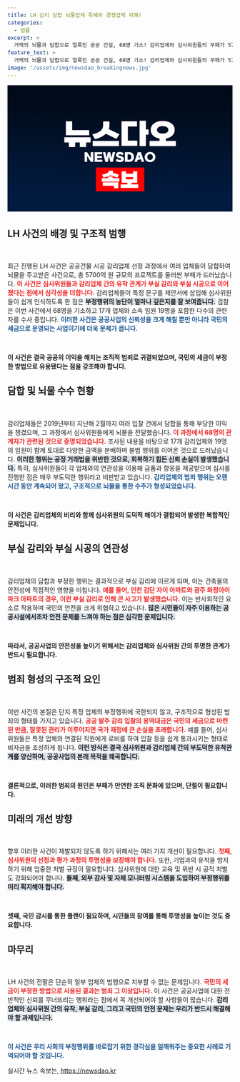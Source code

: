 ```yaml
---
title: LH 감리 담합 뇌물업체 특혜와 경쟁업체 피해!
categories:
  - 법률
excerpt: >
  거액의 뇌물과 담합으로 얼룩진 공공 건설, 68명 기소! 감리업체와 심사위원들의 부패가 5700억 원 규모 사업을 나눠먹으며 심각한 부실 시공을 초래했습니다. shocking한 수사가 밝혀낸 민낯을 확인해보세요!
feature_text: >
  거액의 뇌물과 담합으로 얼룩진 공공 건설, 68명 기소! 감리업체와 심사위원들의 부패가 5700억 원 규모 사업을 나눠먹으며 심각한 부실 시공을 초래했습니다. shocking한 수사가 밝혀낸 민낯을 확인해보세요!
image: '/assets/img/newsdao_breakingnews.jpg'
---
```


<p><img src="/assets/img/newsdao_breakingnews.jpg" alt="bookingtag 속보" /></p>

<h2 data-ke-size="size26">LH 사건의 배경 및 구조적 범행</h2>

<p data-ke-size="size16">&nbsp;</p>

<p>최근 진행된 LH 사건은 공공건물 시공 감리업체 선정 과정에서 여러 업체들이 담합하여 뇌물을 주고받은 사건으로, 총 5700억 원 규모의 프로젝트를 둘러싼 부패가 드러났습니다. <b><span style="color: #ee2323;">이 사건은 심사위원들과 감리업체 간의 유착 관계가 부실 감리와 부실 시공으로 이어졌다는 점에서 심각성을 더합니다.</span></b> 감리업체들이 특정 문구를 제안서에 삽입해 심사위원들이 쉽게 인식하도록 한 점은 <b><span style="background-color: #21538527;">부정행위의 농단이 얼마나 깊은지를 잘 보여줍니다.</span></b> 검찰은 이번 사건에서 68명을 기소하고 17개 업체와 소속 임원 19명을 포함한 다수의 관련자를 수사 중입니다. <b><span style="color: #1a5490;">이러한 사건은 공공사업의 신뢰성을 크게 해칠 뿐만 아니라 국민의 세금으로 운영되는 사업이기에 더욱 문제가 큽니다.</span></b></p>

<p data-ke-size="size16">&nbsp;</p>

<p><b>이 사건은 결국 공공의 이익을 해치는 조직적 범죄로 귀결되었으며, 국민의 세금이 부정한 방법으로 유용됐다는 점을 강조해야 합니다.</b> </p>

<h2 data-ke-size="size26">담합 및 뇌물 수수 현황</h2>

<p data-ke-size="size16">&nbsp;</p>

<p>감리업체들은 2019년부터 지난해 2월까지 여러 입찰 건에서 담합을 통해 부당한 이익을 챙겼으며, 그 과정에서 심사위원들에게 뇌물을 전달했습니다. <b><span style="color: #ee2323;">이 과정에서 68명의 관계자가 관련된 것으로 증명되었습니다.</span></b> 조사된 내용을 바탕으로 17개 감리업체와 19명의 임원이 함께 토대로 다양한 금액을 분배하며 불법 행위를 이어온 것으로 드러났습니다. <b><span style="background-color: #21538527;">이러한 행위는 공정 거래법을 위반한 것으로, 회복하기 힘든 신뢰 손실이 발생했습니다.</span></b> 특히, 심사위원들이 각 업체와의 연관성을 이용해 금품과 향응을 제공받으며 심사를 진행한 점은 매우 부도덕한 행위라고 비판받고 있습니다. <b><span style="color: #1a5490;">감리업체의 범죄 행위는 오랜 시간 동안 계속되어 왔고, 구조적으로 뇌물을 통한 수주가 형성되었습니다.</span></b></p>

<p data-ke-size="size16">&nbsp;</p>

<p><b>이 사건은 감리업체의 비리와 함께 심사위원의 도덕적 해이가 결합되어 발생한 복합적인 문제입니다.</b> </p>

<h2 data-ke-size="size26">부실 감리와 부실 시공의 연관성</h2>

<p data-ke-size="size16">&nbsp;</p>

<p>감리업체의 담합과 부정한 행위는 결과적으로 부실 감리에 이르게 되며, 이는 건축물의 안전성에 직접적인 영향을 미칩니다. <b><span style="color: #ee2323;">예를 들어, 인천 검단 자이 아파트와 광주 화정아이파크 아파트의 경우, 이런 부실 감리로 인해 큰 사고가 발생했습니다.</span></b> 이는 반사회적인 요소로 작용하며 국민의 안전을 크게 위협하고 있습니다. <b><span style="background-color: #21538527;">많은 시민들이 자주 이용하는 공공시설에서조차 안전 문제를 느껴야 하는 점은 심각한 문제입니다.</span></b> </p>

<p data-ke-size="size16">&nbsp;</p>

<p><b>따라서, 공공사업의 안전성을 높이기 위해서는 감리업체와 심사위원 간의 투명한 관계가 반드시 필요합니다.</b> </p>

<h2 data-ke-size="size26">범죄 형성의 구조적 요인</h2>

<p data-ke-size="size16">&nbsp;</p>

<p>이번 사건의 본질은 단지 특정 업체의 부정행위에 국한되지 않고, 구조적으로 형성된 범죄의 형태를 가지고 있습니다. <b><span style="color: #ee2323;">공공 발주 감리 입찰의 용역대금은 국민의 세금으로 마련된 만큼, 잘못된 관리가 이루어지면 국가 재정에 큰 손실을 초래합니다.</span></b> 예를 들어, 심사위원들은 특정 업체와 연결된 직원에게 로비를 하여 입찰 등을 쉽게 통과시키는 형태로 비자금을 조성하게 됩니다. <b><span style="background-color: #21538527;">이런 방식은 결국 심사위원과 감리업체 간의 부도덕한 유착관계를 양산하며, 공공사업의 본래 목적을 왜곡합니다.</span></b> </p>

<p data-ke-size="size16">&nbsp;</p>

<p><b>결론적으로, 이러한 범죄의 원인은 부패가 만연한 조직 문화에 있으며, 단절이 필요합니다.</b> </p>

<h2 data-ke-size="size26">미래의 개선 방향</h2>

<p data-ke-size="size16">&nbsp;</p>

<p>향후 이러한 사건이 재발되지 않도록 하기 위해서는 여러 가지 개선이 필요합니다. <b><span style="color: #ee2323;">첫째, 심사위원의 선정과 평가 과정의 투명성을 보장해야 합니다.</span></b> 또한, 기업과의 유착을 방지하기 위해 엄중한 처벌 규정이 필요합니다. 심사위원에 대한 교육 및 위반 시 공적 처벌도 강화되어야 합니다. <b><span style="background-color: #21538527;">둘째, 외부 감사 및 자체 모니터링 시스템을 도입하여 부정행위를 미리 획지해야 합니다.</span></b> </p>

<p data-ke-size="size16">&nbsp;</p>

<p><b>셋째, 국민 감시를 통한 플랜이 필요하며, 시민들의 참여를 통해 투명성을 높이는 것도 중요합니다.</b> </p>

<h2 data-ke-size="size26">마무리</h2>

<p data-ke-size="size16">&nbsp;</p>

<p>LH 사건의 전말은 단순히 일부 업체의 범행으로 치부할 수 없는 문제입니다. <b><span style="color: #ee2323;">국민의 세금이 부정한 방법으로 사용된 결과는 범죄 그 이상입니다.</span></b> 이 사건은 공공사업에 대한 전반적인 신뢰를 무너뜨리는 행위라는 점에서 꼭 개선되어야 할 사항들이 많습니다. <b><span style="background-color: #21538527;">감리업체와 심사위원 간의 유착, 부실 감리, 그리고 국민의 안전 문제는 우리가 반드시 해결해야 할 과제입니다.</span></b> </p>

<p data-ke-size="size16">&nbsp;</p>

<p><b><span style="color: #1a5490;">이 사건은 우리 사회의 부정행위를 바로잡기 위한 경각심을 일깨워주는 중요한 사례로 기억되어야 할 것입니다.</span></b></p>
실시간 뉴스 속보는, <a href="https://newsdao.kr" rel="dofollow">https://newsdao.kr</a>


